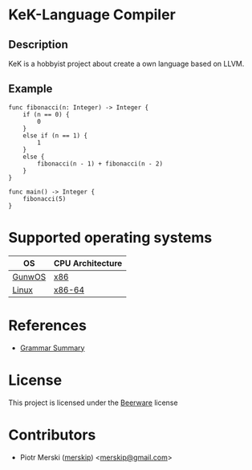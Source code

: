 # KeK-Language Compiler

## Description

KeK is a hobbyist project about create a own language based on LLVM.

## Example

```kek
func fibonacci(n: Integer) -> Integer {
    if (n == 0) {
        0
    }
    else if (n == 1) {
        1
    }
    else {
        fibonacci(n - 1) + fibonacci(n - 2)
    }
}

func main() -> Integer {
    fibonacci(5)
}
```

# Supported operating systems

| OS  | CPU Architecture |
| --- | ---------------- |
| [GunwOS](https://github.com/bronexproduction/GunwOS) | [x86](https://en.wikipedia.org/wiki/X86)       |
| [Linux](https://github.com/torvalds/linux)           | [x86-64](https://en.wikipedia.org/wiki/X86-64) |

# References

* [Grammar Summary](grammar.md)

# License

This project is licensed under the [Beerware](https://en.wikipedia.org/wiki/Beerware) license

# Contributors

* Piotr Merski ([merskip](https://github.com/merskip)) <[merskip@gmail.com](mailto:merskip@gmail.com)>
